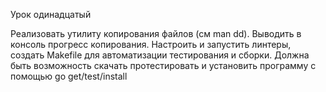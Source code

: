 Урок одинадцатый

Реализовать утилиту копирования файлов (см man dd). Выводить в консоль прогресс копирования. Настроить и запустить линтеры, создать Makefile для автоматизации тестирования и сборки. Должна быть возможность скачать протестировать и установить программу с помощью go get/test/install